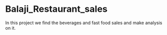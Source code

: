 # Balaji_Restaurant_sales
In this project we find the beverages and fast food sales and make analysis on it.
